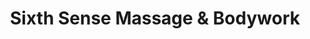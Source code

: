 ---
title: "Sixth Sense Massage & Bodywork"
url: /cumming/sixth-sense-massage-and-bodywork/
shop: massage
---